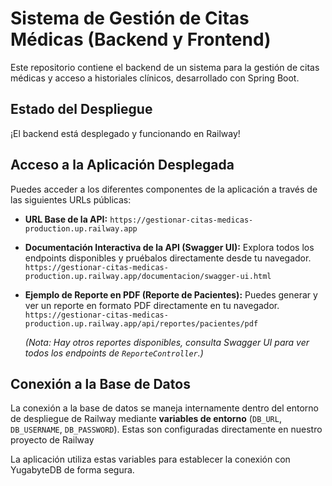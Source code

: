 # Sistema de Gestión de Citas Médicas (Backend y Frontend)

Este repositorio contiene el backend de un sistema para la gestión de citas médicas y acceso a historiales clínicos, desarrollado con Spring Boot.

## Estado del Despliegue

¡El backend está desplegado y funcionando en Railway!

## Acceso a la Aplicación Desplegada

Puedes acceder a los diferentes componentes de la aplicación a través de las siguientes URLs públicas:

* **URL Base de la API:**
    `https://gestionar-citas-medicas-production.up.railway.app`

* **Documentación Interactiva de la API (Swagger UI):**
    Explora todos los endpoints disponibles y pruébalos directamente desde tu navegador.
    `https://gestionar-citas-medicas-production.up.railway.app/documentacion/swagger-ui.html`

* **Ejemplo de Reporte en PDF (Reporte de Pacientes):**
    Puedes generar y ver un reporte en formato PDF directamente en tu navegador.
    `https://gestionar-citas-medicas-production.up.railway.app/api/reportes/pacientes/pdf`

    *(Nota: Hay otros reportes disponibles, consulta Swagger UI para ver todos los endpoints de `ReporteController`.)*

## Conexión a la Base de Datos

La conexión a la base de datos se maneja internamente dentro del entorno de despliegue de Railway mediante **variables de entorno** (`DB_URL`, `DB_USERNAME`, `DB_PASSWORD`). Estas son configuradas directamente en nuestro proyecto de Railway 

La aplicación utiliza estas variables para establecer la conexión con YugabyteDB de forma segura.

